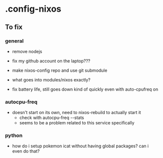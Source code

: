 # .config-nixos

## To fix

### general

- remove nodejs

- fix my github account on the laptop???
- make nixos-config repo and use git submodule

- what goes into modules/nixos exactly?

- fix battery life, still goes down kind of quickly even with auto-cpufreq on

### autocpu-freq

- doesn't start on its own, need to nixos-rebuild to actually start it
    - check with autocpu-freq --stats
    - seems to be a problem related to this service specifically

### python

- how do i setup pokemon icat without having global packages? can i even do that?

